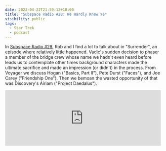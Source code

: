 ```yaml
---
date: 2023-04-22T21:59:12+10:00
title: "Subspace Radio #28: We Hardly Knew Ye"
visibility: public
tags:
  - Star Trek
  - podcast
---
```

In [Subspace Radio #28](https://www.subspace.fm/episodes/episode-28-we-hardly-knew-ye-pic-3x08-surrender), Rob and I find a lot to talk about in "Surrender", an episode where relatively little happened. Vadic's sudden decision to phaser a member of the bridge crew whose name we hadn't even heard before leads us to contemplate other times background characters made the ultimate sacrifice and made an impression (or didn't) in the process. From Voyager we discuss Hogan ("Basics, Part II"), Pete Durst ("Faces"), and Joe Carey ("Friendship One"). Then we bemoan the wasted opportunity of that was Discovery's Airiam ("Project Daedalus").

<iframe width="100%" height="180" frameborder="no" scrolling="no" seamless src="https://share.transistor.fm/e/5f83f4e7"></iframe>
